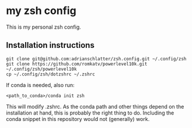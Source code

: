 # my zsh config

This is my personal zsh config.

## Installation instructions

```
git clone git@github.com:adrianschlatter/zsh.config.git ~/.config/zsh
git clone https://github.com/romkatv/powerlevel10k.git ~/.config/zsh/powerlevel10k
cp ~/.config/zsh/dotzshrc ~/.zshrc
```

If conda is needed, also run:

```
<path_to_conda>/conda init zsh
```

This will modify .zshrc. As the conda path and other things depend on the
installation at hand, this is probably the right thing to do. Including the
conda snippet in this repository would not (generally) work.
